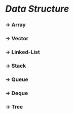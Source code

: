 # ***Data Structure*** 
### -> Array 
### -> Vector 
### -> Linked-List 
### -> Stack 
### -> Queue 
### -> Deque 
### -> Tree 
